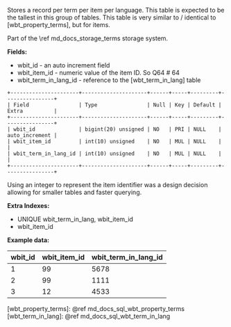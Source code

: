 Stores a record per term per item per language.
This table is expected to be the tallest in this group of tables.
This table is very similar to / identical to [wbt_property_terms], but for items.

Part of the \ref md_docs_storage_terms storage system.

**Fields:**

-   wbit_id - an auto increment field
-   wbit_item_id - numeric value of the item ID. So Q64 # 64
-   wbit_term_in_lang_id - reference to the [wbt_term_in_lang] table

```
+----------------------+---------------------+------+-----+---------+----------------+
| Field                | Type                | Null | Key | Default | Extra          |
+----------------------+---------------------+------+-----+---------+----------------+
| wbit_id              | bigint(20) unsigned | NO   | PRI | NULL    | auto_increment |
| wbit_item_id         | int(10) unsigned    | NO   | MUL | NULL    |                |
| wbit_term_in_lang_id | int(10) unsigned    | NO   | MUL | NULL    |                |
+----------------------+---------------------+------+-----+---------+----------------+
```

Using an integer to represent the item identifier was a design decision allowing for smaller tables and faster querying.

**Extra Indexes:**
 - UNIQUE wbit_term_in_lang, wbit_item_id
 - wbit_item_id

**Example data:**

| wbit_id  | wbit_item_id  | wbit_term_in_lang_id  |
| -------- | ------------- | --------------------- |
| 1        | 99            | 5678                  |
| 2        | 99            | 1111                  |
| 3        | 12            | 4533                  |

[wbt_property_terms]: @ref md_docs_sql_wbt_property_terms
[wbt_term_in_lang]: @ref md_docs_sql_wbt_term_in_lang
